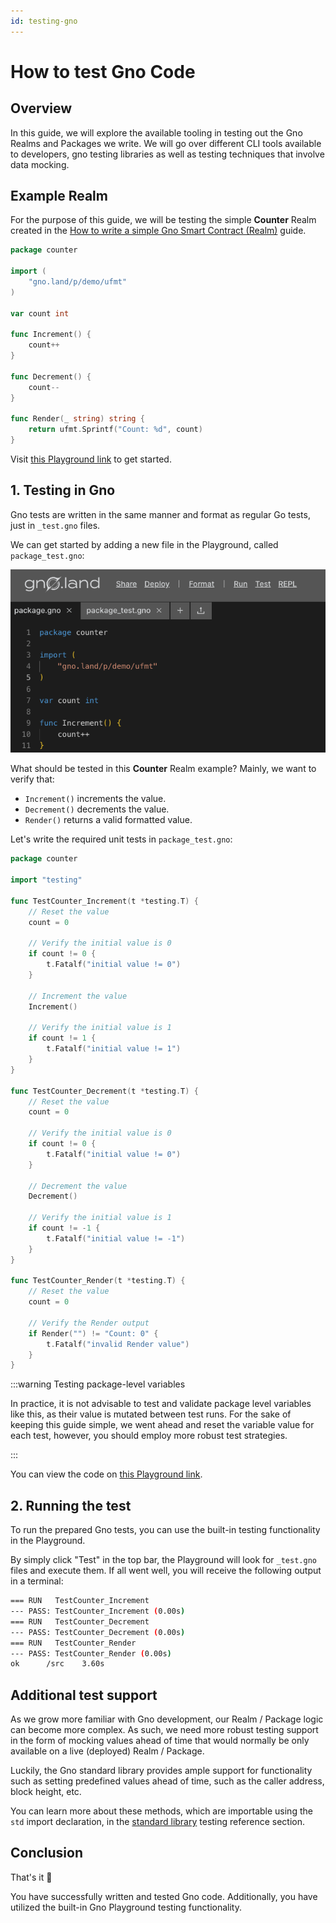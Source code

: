 ```yaml
---
id: testing-gno
---
```


# How to test Gno Code

## Overview

In this guide, we will explore the available tooling in testing out the Gno
Realms and Packages we write. We will go over different CLI tools available to
developers, gno testing libraries as well as testing techniques that involve 
data mocking.

## Example Realm

For the purpose of this guide, we will be testing the simple **Counter** Realm created in
the [How to write a simple Gno Smart Contract (Realm)](simple-contract.md) guide.

[embedmd]:# (../assets/how-to-guides/testing-gno/counter-1.gno go)
```go
package counter

import (
	"gno.land/p/demo/ufmt"
)

var count int

func Increment() {
	count++
}

func Decrement() {
	count--
}

func Render(_ string) string {
	return ufmt.Sprintf("Count: %d", count)
}
```

Visit [this Playground link](https://play.gno.land/p/XbkFKAIpLO8) to get started.

## 1. Testing in Gno

Gno tests are written in the same manner and format as regular Go tests, just in
`_test.gno` files.

We can get started by adding a new file in the Playground, called `package_test.gno`:

![Test](../assets/how-to-guides/testing-gno/package_test.png)


What should be tested in this **Counter** Realm example?
Mainly, we want to verify that:

- `Increment()` increments the value.
- `Decrement()` decrements the value.
- `Render()` returns a valid formatted value.

Let's write the required unit tests in `package_test.gno`:

[embedmd]:# (../assets/how-to-guides/testing-gno/counter-2.gno go)
```go
package counter

import "testing"

func TestCounter_Increment(t *testing.T) {
	// Reset the value
	count = 0

	// Verify the initial value is 0
	if count != 0 {
		t.Fatalf("initial value != 0")
	}

	// Increment the value
	Increment()

	// Verify the initial value is 1
	if count != 1 {
		t.Fatalf("initial value != 1")
	}
}

func TestCounter_Decrement(t *testing.T) {
	// Reset the value
	count = 0

	// Verify the initial value is 0
	if count != 0 {
		t.Fatalf("initial value != 0")
	}

	// Decrement the value
	Decrement()

	// Verify the initial value is 1
	if count != -1 {
		t.Fatalf("initial value != -1")
	}
}

func TestCounter_Render(t *testing.T) {
	// Reset the value
	count = 0

	// Verify the Render output
	if Render("") != "Count: 0" {
		t.Fatalf("invalid Render value")
	}
}
```

:::warning Testing package-level variables

In practice, it is not advisable to test and validate package level variables 
like this, as their value is mutated between test runs. For the sake of keeping 
this guide simple, we went ahead and reset the variable value for each test,
however, you should employ more robust test strategies.

:::

You can view the code on [this Playground link](https://play.gno.land/p/A74fKPLQgQi).

## 2. Running the test

To run the prepared Gno tests, you can use the built-in testing functionality in
the Playground. 

By simply click "Test" in the top bar, the Playground will look for `_test.gno`
files and execute them. If all went well, you will receive the following output
in a terminal:

```bash
=== RUN   TestCounter_Increment
--- PASS: TestCounter_Increment (0.00s)
=== RUN   TestCounter_Decrement
--- PASS: TestCounter_Decrement (0.00s)
=== RUN   TestCounter_Render
--- PASS: TestCounter_Render (0.00s)
ok      /src    3.60s
```

## Additional test support

As we grow more familiar with Gno development, our Realm / Package logic can
become more complex. As such, we need more robust testing support in the form of
mocking values ahead of time that would normally be only available on a
live (deployed) Realm / Package.

Luckily, the Gno standard library provides ample support for functionality such
as setting predefined values ahead of time, such as the caller address, block 
height, etc. 

You can learn more about these methods, which are importable using the `std`
import declaration, in the [standard library](../reference/standard-library/std/testing.md) 
testing reference section.

## Conclusion

That's it 🎉

You have successfully written and tested Gno code. Additionally, you have 
utilized the built-in Gno Playground testing functionality.
